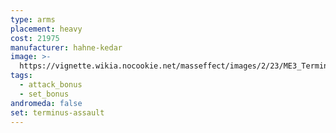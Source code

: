 ```yaml
---
type: arms
placement: heavy
cost: 21975
manufacturer: hahne-kedar
image: >-
  https://vignette.wikia.nocookie.net/masseffect/images/2/23/ME3_Terminus_Assault_Armor.png/revision/latest?cb=20120314195928
tags:
  - attack_bonus
  - set_bonus
andromeda: false
set: terminus-assault
---
```

